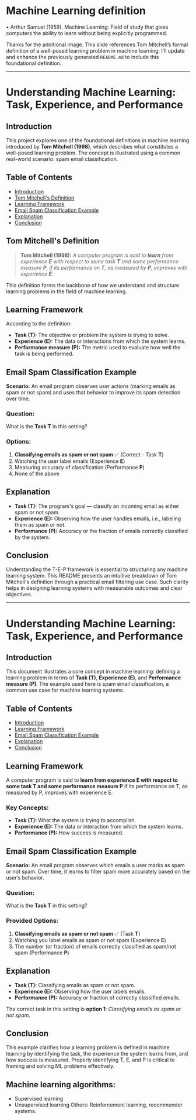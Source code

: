 # Machine Learning definition
• Arthur Samuel (1959). Machine Learning: Field of study that gives computers the ability to learn without being explicitly programmed.

Thanks for the additional image. This slide references Tom Mitchell’s formal definition of a well-posed learning problem in machine learning. I’ll update and enhance the previously generated `README.md` to include this foundational definition.

---

# Understanding Machine Learning: Task, Experience, and Performance

## Introduction

This project explores one of the foundational definitions in machine learning introduced by **Tom Mitchell (1998)**, which describes what constitutes a well-posed learning problem. The concept is illustrated using a common real-world scenario: spam email classification.

## Table of Contents

* [Introduction](#introduction)
* [Tom Mitchell's Definition](#tom-mitchells-definition)
* [Learning Framework](#learning-framework)
* [Email Spam Classification Example](#email-spam-classification-example)
* [Explanation](#explanation)
* [Conclusion](#conclusion)

## Tom Mitchell's Definition

> **Tom Mitchell (1998):**
> *A computer program is said to **learn** from experience **E** with respect to some task **T** and some performance measure **P**, if its performance on **T**, as measured by **P**, improves with experience **E***.

This definition forms the backbone of how we understand and structure learning problems in the field of machine learning.

## Learning Framework

According to the definition:

* **Task (T):** The objective or problem the system is trying to solve.
* **Experience (E):** The data or interactions from which the system learns.
* **Performance measure (P):** The metric used to evaluate how well the task is being performed.

## Email Spam Classification Example

**Scenario:**
An email program observes user actions (marking emails as spam or not spam) and uses that behavior to improve its spam detection over time.

### Question:

What is the **Task T** in this setting?

### Options:

1. **Classifying emails as spam or not spam** ✅ (Correct - Task **T**)
2. Watching the user label emails (Experience **E**)
3. Measuring accuracy of classification (Performance **P**)
4. None of the above

## Explanation

* **Task (T):** The program's goal — classify an incoming email as either spam or not spam.
* **Experience (E):** Observing how the user handles emails, i.e., labeling them as spam or not.
* **Performance (P):** Accuracy or the fraction of emails correctly classified by the system.

## Conclusion

Understanding the T-E-P framework is essential to structuring any machine learning system. This README presents an intuitive breakdown of Tom Mitchell's definition through a practical email filtering use case. Such clarity helps in designing learning systems with measurable outcomes and clear objectives.

---


# Understanding Machine Learning: Task, Experience, and Performance

## Introduction

This document illustrates a core concept in machine learning: defining a learning problem in terms of **Task (T)**, **Experience (E)**, and **Performance measure (P)**. The example used here is spam email classification, a common use case for machine learning systems.

## Table of Contents

* [Introduction](#introduction)
* [Learning Framework](#learning-framework)
* [Email Spam Classification Example](#email-spam-classification-example)
* [Explanation](#explanation)
* [Conclusion](#conclusion)

## Learning Framework

A computer program is said to **learn from experience E with respect to some task T and some performance measure P** if its performance on T, as measured by P, improves with experience E.

### Key Concepts:

* **Task (T):** What the system is trying to accomplish.
* **Experience (E):** The data or interaction from which the system learns.
* **Performance (P):** How success is measured.

## Email Spam Classification Example

**Scenario:**
An email program observes which emails a user marks as spam or not spam. Over time, it learns to filter spam more accurately based on the user’s behavior.

### Question:

What is the **Task T** in this setting?

### Provided Options:

1. **Classifying emails as spam or not spam** ✅ (Task **T**)
2. Watching you label emails as spam or not spam (Experience **E**)
3. The number (or fraction) of emails correctly classified as spam/not spam (Performance **P**)

## Explanation

* **Task (T):** Classifying emails as spam or not spam.
* **Experience (E):** Observing how the user labels emails.
* **Performance (P):** Accuracy or fraction of correctly classified emails.

The correct task in this setting is **option 1**: *Classifying emails as spam or not spam*.

## Conclusion

This example clarifies how a learning problem is defined in machine learning by identifying the task, the experience the system learns from, and how success is measured. Properly identifying T, E, and P is critical to framing and solving ML problems effectively.

## Machine learning algorithms:
- Supervised learning
- Unsupervised learning
Others: Reinforcement learning, recommender
systems.